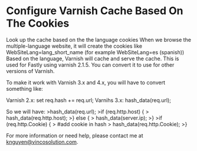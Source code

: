 # Configure Varnish Cache Based On The Cookies
Look up the cache based on the the language cookies
When we browse the multiple-language website, it will create the cookies like WebSiteLang=lang_short_name (for example WebSiteLang=es (spanish))
Based on the language, Varnish will cache and serve the cache.
This is used for Fastly using varnish 2.1.5. You can convert it to use for other versions of Varnish.

To make it work with Varnish 3.x and 4.x, you will have to convert something like:

Varnish 2.x: set req.hash += req.url;
Varnihs 3.x: hash_data(req.url);

So we will have:
    >hash_data(req.url);
    >if (req.http.host) {
    >    hash_data(req.http.host);
    >} else {
    >   hash_data(server.ip);
    >}
    >if (req.http.Cookie) {
    >    #add cookie in hash
    >    hash_data(req.http.Cookie);
    >}
	
For more information or need help, please contact me at knguyen@vincosolution.com.